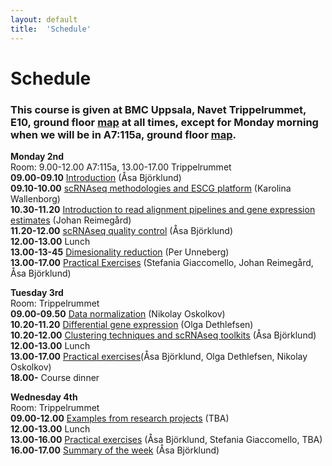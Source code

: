 ```yaml
---
layout: default
title:  'Schedule'
---
```


# Schedule

### This course is given at BMC Uppsala, Navet Trippelrummet, E10, ground floor [map](files/bmc_map.jpg) at all times,  except for Monday morning when we will be in A7:115a, ground floor [map](files/bmc_map.jpg).

**Monday 2nd**  
Room: 9.00-12.00 A7:115a, 13.00-17.00 Trippelrummet   
**09.00-09.10** [Introduction](slides/) (Åsa Björklund)   
**09.10-10.00** [scRNAseq methodologies and ESCG platform](slides/) (Karolina Wallenborg)   
**10.30-11.20** [Introduction to read alignment pipelines and gene expression estimates](slides/) (Johan Reimegård)   
**11.20-12.00** [scRNAseq quality control](slides/) (Åsa Björklund)   
**12.00-13.00** Lunch   
**13.00-13-45** [Dimesionality reduction](slides/) (Per Unneberg)   
**13.00-17.00** [Practical Exercises](../labs/index) (Stefania Giaccomello, Johan Reimegård, Åsa Björklund)   
  
**Tuesday 3rd**   
Room: Trippelrummet   
**09.00-09.50** [Data normalization](slides/) (Nikolay Oskolkov)   
**10.20-11.20** [Differential gene expression](slides/) (Olga Dethlefsen)   
**10.20-12.00** [Clustering techniques and scRNAseq toolkits](slides/) (Åsa Björklund)   
**12.00-13.00** Lunch    
**13.00-17.00** [Practical exercises](../labs/index)(Åsa Björklund, Olga Dethlefsen, Nikolay Oskolkov)   
**18.00-** Course dinner   

**Wednesday 4th**  
Room: Trippelrummet   
**09.00-12.00** [Examples from research projects](slides/) (TBA)   
**12.00-13.00** Lunch    
**13.00-16.00** [Practical exercises](../labs/index) (Åsa Björklund, Stefania Giaccomello, TBA)   
**16.00-17.00** [Summary of the week](slides/) (Åsa Björklund)


 
